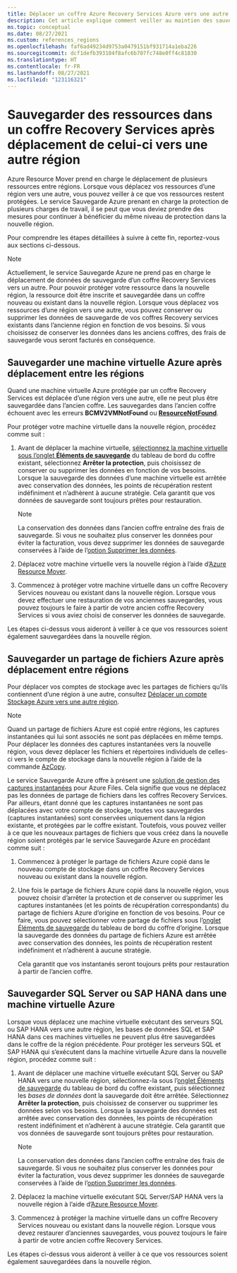 ```yaml
---
title: Déplacer un coffre Azure Recovery Services Azure vers une autre région
description: Cet article explique comment veiller au maintien des sauvegardes continues après avoir déplacé des ressources d’une région à une autre.
ms.topic: conceptual
ms.date: 08/27/2021
ms.custom: references_regions
ms.openlocfilehash: faf6ad49234d9753a0479151bf931714a1eba226
ms.sourcegitcommit: dcf1defb393104f8afc6b707fc748e0ff4c81830
ms.translationtype: HT
ms.contentlocale: fr-FR
ms.lasthandoff: 08/27/2021
ms.locfileid: "123116321"
---
```

# <a name="back-up-resources-in-recovery-services-vault-after-moving-across-regions"></a>Sauvegarder des ressources dans un coffre Recovery Services après déplacement de celui-ci vers une autre région

Azure Resource Mover prend en charge le déplacement de plusieurs ressources entre régions. Lorsque vous déplacez vos ressources d’une région vers une autre, vous pouvez veiller à ce que vos ressources restent protégées. Le service Sauvegarde Azure prenant en charge la protection de plusieurs charges de travail, il se peut que vous deviez prendre des mesures pour continuer à bénéficier du même niveau de protection dans la nouvelle région.

Pour comprendre les étapes détaillées à suivre à cette fin, reportez-vous aux sections ci-dessous.

>[!Note]
>Actuellement, le service Sauvegarde Azure ne prend pas en charge le déplacement de données de sauvegarde d’un coffre Recovery Services vers un autre. Pour pouvoir protéger votre ressource dans la nouvelle région, la ressource doit être inscrite et sauvegardée dans un coffre nouveau ou existant dans la nouvelle région. Lorsque vous déplacez vos ressources d’une région vers une autre, vous pouvez conserver ou supprimer les données de sauvegarde de vos coffres Recovery services existants dans l’ancienne région en fonction de vos besoins. Si vous choisissez de conserver les données dans les anciens coffres, des frais de sauvegarde vous seront facturés en conséquence.

## <a name="back-up-azure-virtual-machine-after-moving-across-regions"></a>Sauvegarder une machine virtuelle Azure après déplacement entre les régions

Quand une machine virtuelle Azure protégée par un coffre Recovery Services est déplacée d’une région vers une autre, elle ne peut plus être sauvegardée dans l’ancien coffre. Les sauvegardes dans l’ancien coffre échouent avec les erreurs **BCMV2VMNotFound** ou [**ResourceNotFound**](/azure/backup/backup-azure-vms-troubleshoot#320001-resourcenotfound---could-not-perform-the-operation-as-vm-no-longer-exists--400094-bcmv2vmnotfound---the-virtual-machine-doesnt-exist--an-azure-virtual-machine-wasnt-found).

Pour protéger votre machine virtuelle dans la nouvelle région, procédez comme suit :

1. Avant de déplacer la machine virtuelle, [sélectionnez la machine virtuelle sous l’onglet **Éléments de sauvegarde**](/azure/backup/backup-azure-delete-vault#delete-protected-items-in-the-cloud) du tableau de bord du coffre existant, sélectionnez **Arrêter la protection**, puis choisissez de conserver ou supprimer les données en fonction de vos besoins. Lorsque la sauvegarde des données d’une machine virtuelle est arrêtée avec conservation des données, les points de récupération restent indéfiniment et n’adhèrent à aucune stratégie. Cela garantit que vos données de sauvegarde sont toujours prêtes pour restauration.

   >[!Note]
   >La conservation des données dans l’ancien coffre entraîne des frais de sauvegarde. Si vous ne souhaitez plus conserver les données pour éviter la facturation, vous devez supprimer les données de sauvegarde conservées à l’aide de l’[option Supprimer les données](/azure/backup/backup-azure-manage-vms#delete-backup-data).

1. Déplacez votre machine virtuelle vers la nouvelle région à l’aide d’[Azure Resource Mover](/azure/resource-mover/tutorial-move-region-virtual-machines).

1. Commencez à protéger votre machine virtuelle dans un coffre Recovery Services nouveau ou existant dans la nouvelle région.
   Lorsque vous devez effectuer une restauration de vos anciennes sauvegardes, vous pouvez toujours le faire à partir de votre ancien coffre Recovery Services si vous aviez choisi de conserver les données de sauvegarde. 

Les étapes ci-dessus vous aideront à veiller à ce que vos ressources soient également sauvegardées dans la nouvelle région.

## <a name="back-up-azure-file-share-after-moving-across-regions"></a>Sauvegarder un partage de fichiers Azure après déplacement entre régions

Pour déplacer vos comptes de stockage avec les partages de fichiers qu’ils contiennent d’une région à une autre, consultez [Déplacer un compte Stockage Azure vers une autre région](/azure/storage/common/storage-account-move).

>[!Note]
>Quand un partage de fichiers Azure est copié entre régions, les captures instantanées qui lui sont associés ne sont pas déplacées en même temps. Pour déplacer les données des captures instantanées vers la nouvelle région, vous devez déplacer les fichiers et répertoires individuels de celles-ci vers le compte de stockage dans la nouvelle région à l’aide de la commande [AzCopy](/azure/storage/common/storage-use-azcopy-files#copy-all-file-shares-directories-and-files-to-another-storage-account).

Le service Sauvegarde Azure offre à présent une [solution de gestion des captures instantanées](/azure/backup/backup-afs#discover-file-shares-and-configure-backup) pour Azure Files. Cela signifie que vous ne déplacez pas les données de partage de fichiers dans les coffres Recovery Services. Par ailleurs, étant donné que les captures instantanées ne sont pas déplacées avec votre compte de stockage, toutes vos sauvegardes (captures instantanées) sont conservées uniquement dans la région existante, et protégées par le coffre existant. Toutefois, vous pouvez veiller à ce que les nouveaux partages de fichiers que vous créez dans la nouvelle région soient protégés par le service Sauvegarde Azure en procédant comme suit :

1. Commencez à protéger le partage de fichiers Azure copié dans le nouveau compte de stockage dans un coffre Recovery Services nouveau ou existant dans la nouvelle région.  

1. Une fois le partage de fichiers Azure copié dans la nouvelle région, vous pouvez choisir d’arrêter la protection et de conserver ou supprimer les captures instantanées (et les points de récupération correspondants) du partage de fichiers Azure d’origine en fonction de vos besoins. Pour ce faire, vous pouvez sélectionner votre partage de fichiers sous l’[onglet Éléments de sauvegarde](/azure/backup/backup-azure-delete-vault#delete-protected-items-in-the-cloud) du tableau de bord du coffre d’origine. Lorsque la sauvegarde des données du partage de fichiers Azure est arrêtée avec conservation des données, les points de récupération restent indéfiniment et n’adhèrent à aucune stratégie.
   
   Cela garantit que vos instantanés seront toujours prêts pour restauration à partir de l’ancien coffre. 
 
## <a name="back-up-sql-server-in-azure-vmsap-hana-in-azure-vm"></a>Sauvegarder SQL Server ou SAP HANA dans une machine virtuelle Azure

Lorsque vous déplacez une machine virtuelle exécutant des serveurs SQL ou SAP HANA vers une autre région, les bases de données SQL et SAP HANA dans ces machines virtuelles ne peuvent plus être sauvegardées dans le coffre de la région précédente. Pour protéger les serveurs SQL et SAP HANA qui s’exécutent dans la machine virtuelle Azure dans la nouvelle région, procédez comme suit :
 
1. Avant de déplacer une machine virtuelle exécutant SQL Server ou SAP HANA vers une nouvelle région, sélectionnez-la sous l’[onglet Éléments de sauvegarde](/azure/backup/backup-azure-delete-vault#delete-protected-items-in-the-cloud) du tableau de bord du coffre existant, puis sélectionnez les _bases de données_ dont la sauvegarde doit être arrêtée. Sélectionnez **Arrêter la protection**, puis choisissez de conserver ou supprimer les données selon vos besoins. Lorsque la sauvegarde des données est arrêtée avec conservation des données, les points de récupération restent indéfiniment et n’adhèrent à aucune stratégie. Cela garantit que vos données de sauvegarde sont toujours prêtes pour restauration.

   >[!Note]
   >La conservation des données dans l’ancien coffre entraîne des frais de sauvegarde. Si vous ne souhaitez plus conserver les données pour éviter la facturation, vous devez supprimer les données de sauvegarde conservées à l’aide de l’[option Supprimer les données](/azure/backup/backup-azure-manage-vms#delete-backup-data).

1. Déplacez la machine virtuelle exécutant SQL Server/SAP HANA vers la nouvelle région à l’aide d’[Azure Resource Mover](/azure/resource-mover/tutorial-move-region-virtual-machines).

1. Commencez à protéger la machine virtuelle dans un coffre Recovery Services nouveau ou existant dans la nouvelle région. Lorsque vous devez restaurer d’anciennes sauvegardes, vous pouvez toujours le faire à partir de votre ancien coffre Recovery Services.
 
Les étapes ci-dessus vous aideront à veiller à ce que vos ressources soient également sauvegardées dans la nouvelle région.
